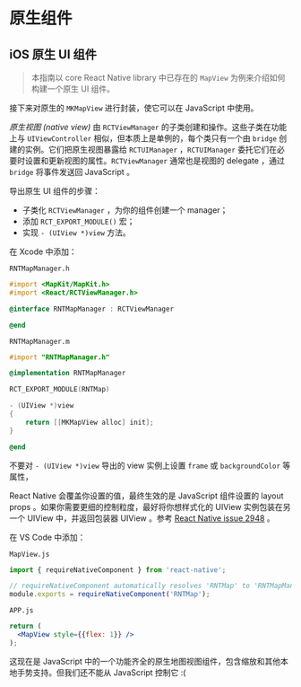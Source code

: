 # 原生组件

## iOS 原生 UI 组件

> 本指南以 core React Native library 中已存在的 `MapView` 为例来介绍如何构建一个原生 UI 组件。

接下来对原生的 `MKMapView` 进行封装，使它可以在 JavaScript 中使用。

*原生视图 (native view)* 由 `RCTViewManager` 的子类创建和操作。这些子类在功能上与 `UIViewController` 相似，但本质上是单例的，每个类只有一个由 `bridge` 创建的实例。它们把原生视图暴露给 `RCTUIManager` ，`RCTUIManager` 委托它们在必要时设置和更新视图的属性。`RCTViewManager` 通常也是视图的 delegate ，通过 `bridge` 将事件发送回 JavaScript 。

导出原生 UI 组件的步骤：

- 子类化 `RCTViewManager` ，为你的组件创建一个 manager；
- 添加 `RCT_EXPORT_MODULE()` 宏；
- 实现 `- (UIView *)view` 方法。

在 Xcode 中添加：

`RNTMapManager.h`

```objectivec
#import <MapKit/MapKit.h>
#import <React/RCTViewManager.h>

@interface RNTMapManager : RCTViewManager

@end
```

`RNTMapManager.m`

```objectivec
#import "RNTMapManager.h"

@implementation RNTMapManager

RCT_EXPORT_MODULE(RNTMap)

- (UIView *)view
{
    return [[MKMapView alloc] init];
}

@end
```

不要对 `- (UIView *)view` 导出的 view 实例上设置 `frame` 或 `backgroundColor` 等属性，

React Native 会覆盖你设置的值，最终生效的是 JavaScript 组件设置的 layout props 。如果你需要更细的控制粒度，最好将你想样式化的 UIView 实例包装在另一个 UIView 中，并返回包装器 UIView 。参考 [React Native issue 2948](https://github.com/facebook/react-native/issues/2948#issuecomment-259145135) 。

在 VS Code 中添加：

`MapView.js`

```jsx
import { requireNativeComponent } from 'react-native';

// requireNativeComponent automatically resolves 'RNTMap' to 'RNTMapManager'
module.exports = requireNativeComponent('RNTMap');
```

`APP.js`

```jsx
return (
  <MapView style={{flex: 1}} />
);
```

这现在是 JavaScript 中的一个功能齐全的原生地图视图组件，包含缩放和其他本地手势支持。但我们还不能从 JavaScript 控制它 :(
